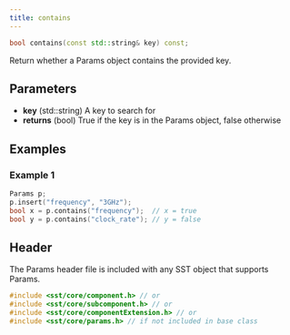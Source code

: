 ```yaml
---
title: contains
---
```

```cpp
bool contains(const std::string& key) const;
```

Return whether a Params object contains the provided key.

## Parameters
* **key** (std::string) A key to search for
* **returns** (bool) True if the key is in the Params object, false otherwise


## Examples

### Example 1
```cpp
Params p;
p.insert("frequency", "3GHz");
bool x = p.contains("frequency");  // x = true
bool y = p.contains("clock_rate"); // y = false

```

## Header
The Params header file is included with any SST object that supports Params.
```cpp
#include <sst/core/component.h> // or
#include <sst/core/subcomponent.h> // or
#include <sst/core/componentExtension.h> // or
#include <sst/core/params.h> // if not included in base class
```